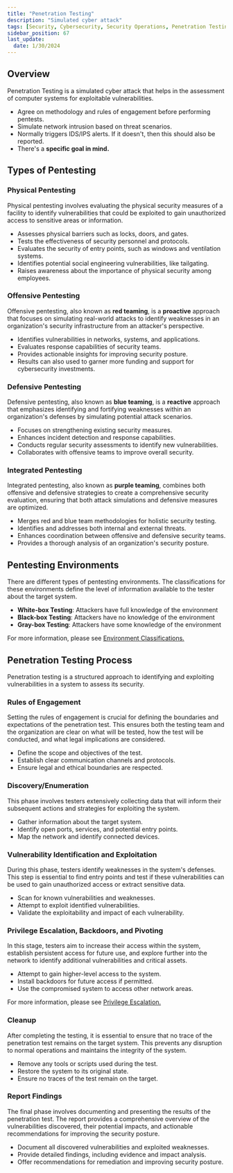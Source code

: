 ```yaml
---
title: "Penetration Testing"
description: "Simulated cyber attack"
tags: [Security, Cybersecurity, Security Operations, Penetration Testing, Security Assessment, Security Testing]
sidebar_position: 67
last_update:
  date: 1/30/2024
---
```



## Overview

Penetration Testing is a simulated cyber attack that helps in the assessment of computer systems for exploitable vulnerabilities.

- Agree on methodology and rules of engagement before performing pentests.
- Simulate network intrusion based on threat scenarios.
- Normally triggers IDS/IPS alerts. If it doesn't, then this should also be reported.
- There's a **specific goal in mind.**

## Types of Pentesting

### Physical Pentesting

Physical pentesting involves evaluating the physical security measures of a facility to identify vulnerabilities that could be exploited to gain unauthorized access to sensitive areas or information.

- Assesses physical barriers such as locks, doors, and gates.
- Tests the effectiveness of security personnel and protocols.
- Evaluates the security of entry points, such as windows and ventilation systems.
- Identifies potential social engineering vulnerabilities, like tailgating.
- Raises awareness about the importance of physical security among employees.

### Offensive Pentesting

Offensive pentesting, also known as **red teaming**, is a **proactive** approach that focuses on simulating real-world attacks to identify weaknesses in an organization's security infrastructure from an attacker's perspective.

- Identifies vulnerabilities in networks, systems, and applications.
- Evaluates response capabilities of security teams.
- Provides actionable insights for improving security posture.
- Results can also used to garner more funding and support for cybersecurity investments.

### Defensive Pentesting

Defensive pentesting, also known as **blue teaming**, is a **reactive** approach that emphasizes identifying and fortifying weaknesses within an organization's defenses by simulating potential attack scenarios.

- Focuses on strengthening existing security measures.
- Enhances incident detection and response capabilities.
- Conducts regular security assessments to identify new vulnerabilities.
- Collaborates with offensive teams to improve overall security.

### Integrated Pentesting

Integrated pentesting, also known as **purple teaming**, combines both offensive and defensive strategies to create a comprehensive security evaluation, ensuring that both attack simulations and defensive measures are optimized.

- Merges red and blue team methodologies for holistic security testing.
- Identifies and addresses both internal and external threats.
- Enhances coordination between offensive and defensive security teams.
- Provides a thorough analysis of an organization's security posture.


## Pentesting Environments 

There are different types of pentesting environments. The classifications for these environments define the level of information available to the tester about the target system.

- **White-box Testing**: Attackers have full knowledge of the environment
- **Black-box Testing**: Attackers have no knowledge of the environment 
- **Gray-box Testing**: Attackers have some knowledge of the environment

For more information, please see [Environment Classifications.](/docs/007-Cybersecurity/007-Assessment-and-Testing/066-Reconnaisance-in-Pentesting.md#environment-classifications)


## Penetration Testing Process 

Penetration testing is a structured approach to identifying and exploiting vulnerabilities in a system to assess its security.

### Rules of Engagement

Setting the rules of engagement is crucial for defining the boundaries and expectations of the penetration test. This ensures both the testing team and the organization are clear on what will be tested, how the test will be conducted, and what legal implications are considered.

- Define the scope and objectives of the test.
- Establish clear communication channels and protocols.
- Ensure legal and ethical boundaries are respected.

### Discovery/Enumeration

This phase involves testers extensively collecting data that will inform their subsequent actions and strategies for exploiting the system.

- Gather information about the target system.
- Identify open ports, services, and potential entry points.
- Map the network and identify connected devices.

### Vulnerability Identification and Exploitation

During this phase, testers identify weaknesses in the system's defenses. This step is essential to find entry points and test if these vulnerabilities can be used to gain unauthorized access or extract sensitive data.

- Scan for known vulnerabilities and weaknesses.
- Attempt to exploit identified vulnerabilities.
- Validate the exploitability and impact of each vulnerability.

### Privilege Escalation, Backdoors, and Pivoting

In this stage, testers aim to increase their access within the system, establish persistent access for future use, and explore further into the network to identify additional vulnerabilities and critical assets.

- Attempt to gain higher-level access to the system.
- Install backdoors for future access if permitted.
- Use the compromised system to access other network areas.

For more information, please see [Privilege Escalation.](/docs/007-Cybersecurity/012-List-of-Attacks/014-Execution-and-Escalation.md#privilege-escalation)

### Cleanup

After completing the testing, it is essential to ensure that no trace of the penetration test remains on the target system. This prevents any disruption to normal operations and maintains the integrity of the system.

- Remove any tools or scripts used during the test.
- Restore the system to its original state.
- Ensure no traces of the test remain on the target.

### Report Findings

The final phase involves documenting and presenting the results of the penetration test. The report provides a comprehensive overview of the vulnerabilities discovered, their potential impacts, and actionable recommendations for improving the security posture.

- Document all discovered vulnerabilities and exploited weaknesses.
- Provide detailed findings, including evidence and impact analysis.
- Offer recommendations for remediation and improving security posture.

